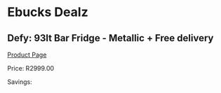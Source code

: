 
# Ebucks Dealz
## Defy: 93lt Bar Fridge - Metallic + Free delivery
[Product Page](https://www.ebucks.com/web/shop/productSelected.do?prodId=527606117&catId=704986856)

Price: R2999.00

Savings: 


	